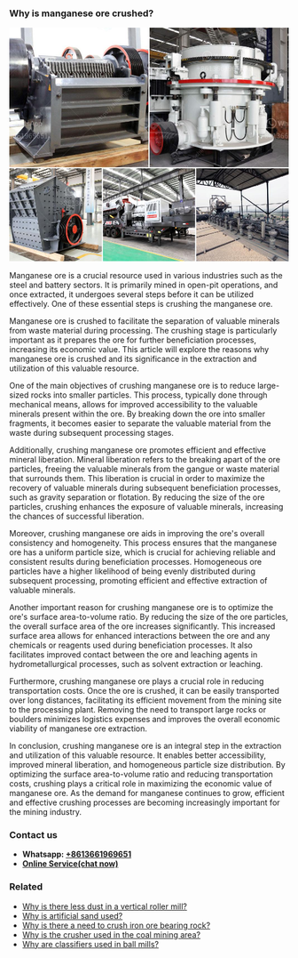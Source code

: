 <h3>Why is manganese ore crushed?</h3><img src='1701742496.jpg' alt=''><p>Manganese ore is a crucial resource used in various industries such as the steel and battery sectors. It is primarily mined in open-pit operations, and once extracted, it undergoes several steps before it can be utilized effectively. One of these essential steps is crushing the manganese ore.</p><p>Manganese ore is crushed to facilitate the separation of valuable minerals from waste material during processing. The crushing stage is particularly important as it prepares the ore for further beneficiation processes, increasing its economic value. This article will explore the reasons why manganese ore is crushed and its significance in the extraction and utilization of this valuable resource.</p><p>One of the main objectives of crushing manganese ore is to reduce large-sized rocks into smaller particles. This process, typically done through mechanical means, allows for improved accessibility to the valuable minerals present within the ore. By breaking down the ore into smaller fragments, it becomes easier to separate the valuable material from the waste during subsequent processing stages.</p><p>Additionally, crushing manganese ore promotes efficient and effective mineral liberation. Mineral liberation refers to the breaking apart of the ore particles, freeing the valuable minerals from the gangue or waste material that surrounds them. This liberation is crucial in order to maximize the recovery of valuable minerals during subsequent beneficiation processes, such as gravity separation or flotation. By reducing the size of the ore particles, crushing enhances the exposure of valuable minerals, increasing the chances of successful liberation.</p><p>Moreover, crushing manganese ore aids in improving the ore's overall consistency and homogeneity. This process ensures that the manganese ore has a uniform particle size, which is crucial for achieving reliable and consistent results during beneficiation processes. Homogeneous ore particles have a higher likelihood of being evenly distributed during subsequent processing, promoting efficient and effective extraction of valuable minerals.</p><p>Another important reason for crushing manganese ore is to optimize the ore's surface area-to-volume ratio. By reducing the size of the ore particles, the overall surface area of the ore increases significantly. This increased surface area allows for enhanced interactions between the ore and any chemicals or reagents used during beneficiation processes. It also facilitates improved contact between the ore and leaching agents in hydrometallurgical processes, such as solvent extraction or leaching.</p><p>Furthermore, crushing manganese ore plays a crucial role in reducing transportation costs. Once the ore is crushed, it can be easily transported over long distances, facilitating its efficient movement from the mining site to the processing plant. Removing the need to transport large rocks or boulders minimizes logistics expenses and improves the overall economic viability of manganese ore extraction.</p><p>In conclusion, crushing manganese ore is an integral step in the extraction and utilization of this valuable resource. It enables better accessibility, improved mineral liberation, and homogeneous particle size distribution. By optimizing the surface area-to-volume ratio and reducing transportation costs, crushing plays a critical role in maximizing the economic value of manganese ore. As the demand for manganese continues to grow, efficient and effective crushing processes are becoming increasingly important for the mining industry.</p><h3>Contact us</h3><ul><li><strong>Whatsapp:&nbsp;<a href="https://wa.me/8613661969651">+8613661969651</a></strong></li><li><a href="https://swt.shibang-china.com/?git&amp;zhl&amp;Why is manganese ore crushed"><strong>Online Service(chat now)</strong></a></li></ul><h3>Related</h3><ul><li><a href='Why is there less dust in a vertical roller mill.md'>Why is there less dust in a vertical roller mill?</a></li><li><a href='Why is artificial sand used.md'>Why is artificial sand used?</a></li><li><a href='Why is there a need to crush iron ore bearing rock.md'>Why is there a need to crush iron ore bearing rock?</a></li><li><a href='Why is the crusher used in the coal mining area.md'>Why is the crusher used in the coal mining area?</a></li><li><a href='Why are classifiers used in ball mills.md'>Why are classifiers used in ball mills?</a></li></ul>